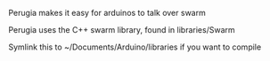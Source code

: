 Perugia makes it easy for arduinos to talk over swarm

Perugia uses the C++ swarm library, found in libraries/Swarm

Symlink this to ~/Documents/Arduino/libraries if you want to compile
